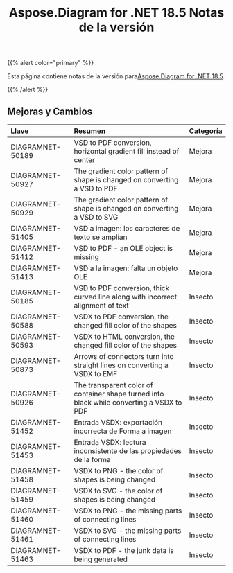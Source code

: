 ﻿---
title: Aspose.Diagram for .NET 18.5 Notas de la versión
type: docs
weight: 80
url: /es/net/aspose-diagram-for-net-18-5-release-notes/
---
{{% alert color="primary" %}} 

 Esta página contiene notas de la versión para[Aspose.Diagram for .NET 18.5](https://www.nuget.org/packages/Aspose.Diagram/18.5.0).

{{% /alert %}} 
## **Mejoras y Cambios**

|**Llave**|**Resumen**|**Categoría**|
|:- |:- |:- |
|DIAGRAMNET-50189|VSD to PDF conversion, horizontal gradient fill instead of center|Mejora|
|DIAGRAMNET-50927|The gradient color pattern of shape is changed on converting a VSD to PDF|Mejora|
|DIAGRAMNET-50929|The gradient color pattern of shape is changed on converting a VSD to SVG|Mejora|
|DIAGRAMNET-51405|VSD a imagen: los caracteres de texto se amplían|Mejora|
|DIAGRAMNET-51412|VSD to PDF - an OLE object is missing|Mejora|
|DIAGRAMNET-51413|VSD a la imagen: falta un objeto OLE|Mejora|
|DIAGRAMNET-50185 |VSD to PDF conversion, thick curved line along with incorrect alignment of text|Insecto|
|DIAGRAMNET-50588|VSDX to PDF conversion, the changed fill color of the shapes|Insecto|
|DIAGRAMNET-50593|VSDX to HTML conversion, the changed fill color of the shapes|Insecto|
|DIAGRAMNET-50873|Arrows of connectors turn into straight lines on converting a VSDX to EMF|Insecto|
|DIAGRAMNET-50926|The transparent color of container shape turned into black while converting a VSDX to PDF|Insecto|
|DIAGRAMNET-51452|Entrada VSDX: exportación incorrecta de Forma a imagen|Insecto|
|DIAGRAMNET-51453|Entrada VSDX: lectura inconsistente de las propiedades de la forma|Insecto|
|DIAGRAMNET-51458|VSDX to PNG - the color of shapes is being changed|Insecto|
|DIAGRAMNET-51459|VSDX to SVG - the color of shapes is being changed|Insecto|
|DIAGRAMNET-51460|VSDX to PNG - the missing parts of connecting lines|Insecto|
|DIAGRAMNET-51461|VSDX to SVG - the missing parts of connecting lines|Insecto|
|DIAGRAMNET-51463|VSDX to PDF - the junk data is being generated|Insecto|

